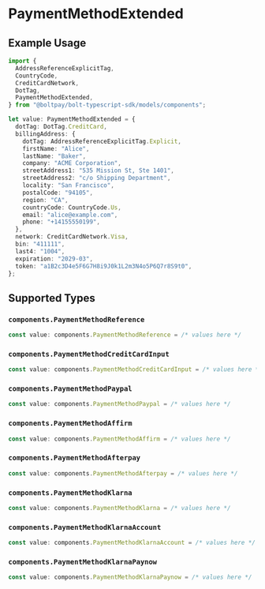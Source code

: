 # PaymentMethodExtended

## Example Usage

```typescript
import {
  AddressReferenceExplicitTag,
  CountryCode,
  CreditCardNetwork,
  DotTag,
  PaymentMethodExtended,
} from "@boltpay/bolt-typescript-sdk/models/components";

let value: PaymentMethodExtended = {
  dotTag: DotTag.CreditCard,
  billingAddress: {
    dotTag: AddressReferenceExplicitTag.Explicit,
    firstName: "Alice",
    lastName: "Baker",
    company: "ACME Corporation",
    streetAddress1: "535 Mission St, Ste 1401",
    streetAddress2: "c/o Shipping Department",
    locality: "San Francisco",
    postalCode: "94105",
    region: "CA",
    countryCode: CountryCode.Us,
    email: "alice@example.com",
    phone: "+14155550199",
  },
  network: CreditCardNetwork.Visa,
  bin: "411111",
  last4: "1004",
  expiration: "2029-03",
  token: "a1B2c3D4e5F6G7H8i9J0k1L2m3N4o5P6Q7r8S9t0",
};
```

## Supported Types

### `components.PaymentMethodReference`

```typescript
const value: components.PaymentMethodReference = /* values here */
```

### `components.PaymentMethodCreditCardInput`

```typescript
const value: components.PaymentMethodCreditCardInput = /* values here */
```

### `components.PaymentMethodPaypal`

```typescript
const value: components.PaymentMethodPaypal = /* values here */
```

### `components.PaymentMethodAffirm`

```typescript
const value: components.PaymentMethodAffirm = /* values here */
```

### `components.PaymentMethodAfterpay`

```typescript
const value: components.PaymentMethodAfterpay = /* values here */
```

### `components.PaymentMethodKlarna`

```typescript
const value: components.PaymentMethodKlarna = /* values here */
```

### `components.PaymentMethodKlarnaAccount`

```typescript
const value: components.PaymentMethodKlarnaAccount = /* values here */
```

### `components.PaymentMethodKlarnaPaynow`

```typescript
const value: components.PaymentMethodKlarnaPaynow = /* values here */
```

